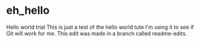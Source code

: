 # eh_hello
Hello world trial
This is just a test of the hello world tute
I'm using it to see if Git will work for me. This edit was made in a branch called readme-edits.
